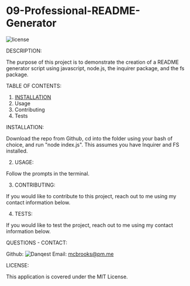 # 09-Professional-README-Generator

![license](https://img.shields.io/badge/MIT-License-green)

DESCRIPTION:

The purpose of this project is to demonstrate the creation of a README generator script using javascript, node.js, the inquirer package, and the fs package.

TABLE OF CONTENTS:

1. [INSTALLATION](#Installation)
2. Usage
3. Contributing
4. Tests

<a name="installation"></a> INSTALLATION:

Download the repo from Github, cd into the folder using your bash of choice, and run "node index.js". This assumes you have Inquirer and FS installed.

2. USAGE:

Follow the prompts in the terminal.

3. CONTRIBUTING:

If you would like to contribute to this project, reach out to me using my contact information below.

4. TESTS:

If you would like to test the project, reach out to me using my contact information below.

QUESTIONS - CONTACT:

Github: ![Danqest](https://www.github.com/Danqest)
Email: mcbrooks@pm.me

LICENSE:

This application is covered under the MIT License.
